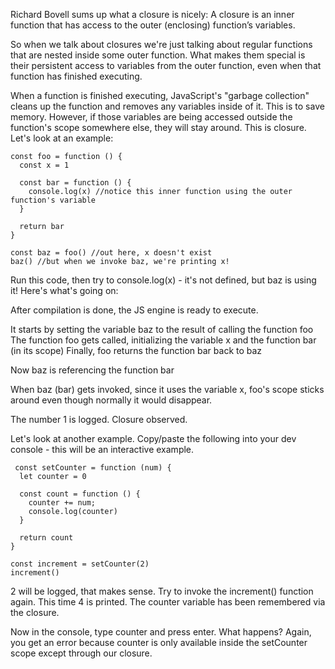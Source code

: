 Richard Bovell sums up what a closure is nicely: A closure is an inner function that has access to the outer (enclosing) function’s variables.



So when we talk about closures we're just talking about regular functions that are nested inside some outer function. What makes them special is their persistent access to variables from the outer function, even when that function has finished executing.



When a function is finished executing, JavaScript's "garbage collection" cleans up the function and removes any variables inside of it. This is to save memory. However, if those variables are being accessed outside the function's scope somewhere else, they will stay around. This is closure. Let's look at an example:


```
const foo = function () {
  const x = 1

  const bar = function () {
    console.log(x) //notice this inner function using the outer function's variable
  }

  return bar
}

const baz = foo() //out here, x doesn't exist
baz() //but when we invoke baz, we're printing x!
```

Run this code, then try to console.log(x) - it's not defined, but baz is using it! Here's what's going on:



After compilation is done, the JS engine is ready to execute. 

It starts by setting the variable baz to the result of calling the function foo
The function foo gets called, initializing the variable x and the function bar (in its scope)
Finally, foo returns the function bar back to baz


Now baz is referencing the function bar 

When baz (bar) gets invoked, since it uses the variable x, foo's scope sticks around even though normally it would disappear. 

The number 1 is logged. Closure observed.



Let's look at another example. Copy/paste the following into your dev console - this will be an interactive example.


```
 const setCounter = function (num) {
  let counter = 0

  const count = function () {
    counter += num;
    console.log(counter)
  }

  return count
}

const increment = setCounter(2)
increment()
```

2 will be logged, that makes sense. Try to invoke the increment() function again. This time 4 is printed. The counter variable has been remembered via the closure.



Now in the console, type counter and press enter. What happens? Again, you get an error because counter is only available inside the setCounter scope except through our closure.